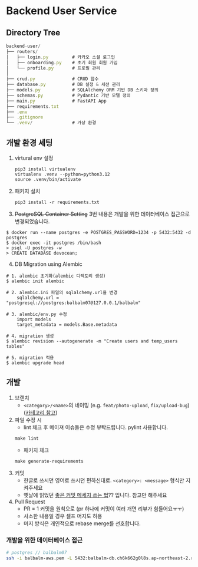 # Backend User Service

## Directory Tree
```javascript
backend-user/
├── routers/
│   ├── login.py         # 카카오 소셜 로그인
│   ├── onboarding.py    # 초기 회원 회원 가입
│   └── profile.py       # 프로필 관리
│
├── crud.py              # CRUD 함수
├── database.py          # DB 설정 & 세션 관리
├── models.py            # SQLAlchemy ORM 기반 DB 스키마 정의
├── schemas.py           # Pydantic 기반 모델 정의
├── main.py              # FastAPI App
├── requirements.txt 
├── .env                 
├── .gitignore           
└── .venv/               # 가상 환경
```

## 

## 개발 환경 세팅
1. virtural env 설정
    ```shell
   pip3 install virtualenv
   virtualenv .venv --python=python3.12
   source .venv/bin/activate
   ```
2. 패키지 설치
   ```shell
   pip3 install -r requirements.txt
   ```
3. ~~PostgreSQL Container Setting~~  3번 내용은 개발을 위한 데이터베이스 접근으로 변경되었습니다.
```shell
$ docker run --name postgres -e POSTGRES_PASSWORD=1234 -p 5432:5432 -d postgres
$ docker exec -it postgres /bin/bash
> psql -U postgres -w
> CREATE DATABASE devocean;
```
4. DB Migration using Alembic
```shell
# 1. alembic 초기화(alembic 디렉토리 생성)
$ alembic init alembic

# 2. alembic.ini 파일의 sqlalchemy.url을 변경
    sqlalchemy.url = "postgresql://postgres:balbalm07@127.0.0.1/balbalm"

# 3. alembic/env.py 수정
    import models
    target_metadata = models.Base.metadata

# 4. migration 생성
$ alembic revision --autogenerate -m "Create users and temp_users tables"

# 5. migration 적용
$ alembic upgrade head
```

## 개발
1. 브랜치
   - `<category>/<name>`의 네이밍 (e.g. `feat/photo-upload`, `fix/upload-bug`) ([카테고리 참고](https://github.com/pvdlg/conventional-changelog-metahub#commit-types)) 
2. 파일 수정 시 
   - lint 체크 후 메이져 이슈들은 수정 부탁드립니다. pylint 사용합니다.
   ```shell
   make lint
   ```
   - 패키지 체크
   ```shell
   make generate-requirements
   ```
3. 커밋
   - 한글로 쓰시던 영어로 쓰시던 편하신대로. `<category>: <message>` 형식만 지켜주세요
   - 옛날에 읽었던 [좋은 커밋 메세지 쓰는 법](https://chris.beams.io/posts/git-commit/)?? 입니다. 참고만 해주세요
4. Pull Request
   - PR = 1 커밋을 원칙으로 (pr 하나에 커밋이 여러 개면 리뷰가 힘들어요ㅜㅜ)
   - 사소한 내용일 경우 셀프 머지도 허용 
   - 머지 방식은 개인적으로 rebase merge를 선호합니다.

### 개발을 위한 데이터베이스 접근
``` bash
# postgres // balbalm07
ssh -i balbalm-aws.pem -L 5432:balbalm-db.ch6k662g0l8s.ap-northeast-2.rds.amazonaws.com:5432 ubuntu@ec2-52-78-173-191.ap-northeast-2.compute.amazonaws.com
```